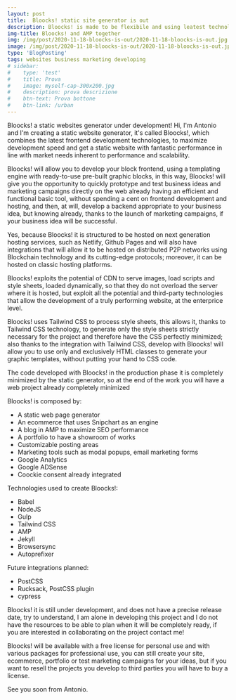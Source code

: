 ```yaml
---
layout: post
title:  Bloocks! static site generator is out
description: Bloocks! is made to be flexibile and using leatest technology to render websites faster
img-title: Bloocks! and AMP together
img: /img/post/2020-11-18-bloocks-is-out/2020-11-18-bloocks-is-out.jpg
image: /img/post/2020-11-18-bloocks-is-out/2020-11-18-bloocks-is-out.jpg
type: 'BlogPosting'
tags: websites business marketing developing
# sidebar: 
#    type: 'test'
#    title: Prova
#    image: myself-cap-300x200.jpg
#    description: prova descrizione
#    btn-text: Prova bottone
#    btn-link: /urban
---
```

Bloocks! a static websites generator under development! Hi, I'm Antonio and I'm creating a static website generator, it's called Bloocks!, which combines the latest frontend development technologies, to maximize development speed and get a static website with fantastic performance in line with market needs inherent to performance and scalability.

Bloocks! will allow you to develop your block frontend, using a templating engine with ready-to-use pre-built graphic blocks, in this way, Bloocks! will give you the opportunity to quickly prototype and test business ideas and marketing campaigns directly on the web already having an efficient and functional basic tool, without spending a cent on frontend development and hosting, and then, at will, develop a backend appropriate to your business idea, but knowing already, thanks to the launch of marketing campaigns, if your business idea will be successful.

Yes, because Bloocks! it is structured to be hosted on next generation hosting services, such as Netlify, Github Pages and will also have integrations that will allow it to be hosted on distributed P2P networks using Blockchain technology and its cutting-edge protocols; moreover, it can be hosted on classic hosting platforms.

Bloocks! exploits the potential of CDN to serve images, load scripts and style sheets, loaded dynamically, so that they do not overload the server where it is hosted, but exploit all the potential and third-party technologies that allow the development of a truly performing website, at the enterprice level.

Bloocks! uses Tailwind CSS to process style sheets, this allows it, thanks to Tailwind CSS technology, to generate only the style sheets strictly necessary for the project and therefore have the CSS perfectly minimized; also thanks to the integration with Tailwind CSS, develop with Bloocks! will allow you to use only and exclusively HTML classes to generate your graphic templates, without putting your hand to CSS code.

The code developed with Bloocks! in the production phase it is completely minimized by the static generator, so at the end of the work you will have a web project already completely minimized

Bloocks! is composed by:

- A static web page generator
- An ecommerce that uses Snipchart as an engine
- A blog in AMP to maximize SEO performance
- A portfolio to have a showroom of works
- Customizable posting areas
- Marketing tools such as modal popups, email marketing forms
- Google Analytics
- Google ADSense
- Coockie consent already integrated

Technologies used to create Bloocks!:

- Babel
- NodeJS
- Gulp
- Tailwind CSS
- AMP
- Jekyll
- Browsersync
- Autoprefixer

Future integrations planned:

- PostCSS
- Rucksack, PostCSS plugin
- cypress

Bloocks! it is still under development, and does not have a precise release date, try to understand, I am alone in developing this project and I do not have the resources to be able to plan when it will be completely ready, if you are interested in collaborating on the project contact me!

Bloocks! will be available with a free license for personal use and with various packages for professional use, you can still create your site, ecommerce, portfolio or test marketing campaigns for your ideas, but if you want to resell the projects you develop to third parties you will have to buy a license.

See you soon from Antonio.